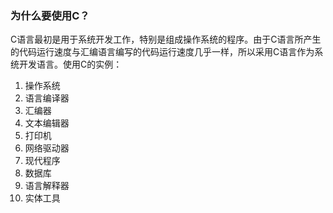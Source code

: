 ### 为什么要使用C？

C语言最初是用于系统开发工作，特别是组成操作系统的程序。由于C语言所产生的代码运行速度与汇编语言编写的代码运行速度几乎一样，所以采用C语言作为系统开发语言。使用C的实例：
1. 操作系统
2. 语言编译器
3. 汇编器
4. 文本编辑器
5. 打印机
6. 网络驱动器
7. 现代程序
8. 数据库
9. 语言解释器
10. 实体工具
